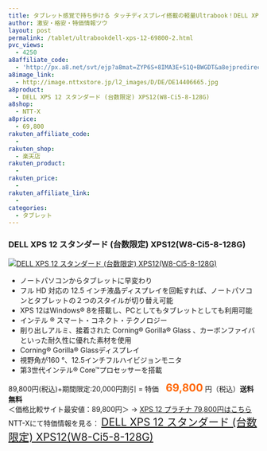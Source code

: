 ```yaml
---
title: タブレット感覚で持ち歩ける タッチディスプレイ搭載の軽量Ultrabook！DELL XPS 12 台数限定特価69,800円！送料無料！
author: 激安・格安・特価情報ツウ
layout: post
permalink: /tablet/ultrabookdell-xps-12-69800-2.html
pvc_views:
  - 4250
a8affiliate_code:
  - 'http://px.a8.net/svt/ejp?a8mat=ZYP6S+8IMA3E+S1Q+BWGDT&a8ejpredirect=http://nttxstore.jp/_II_DE14406665'
a8image_link:
  - http://image.nttxstore.jp/l2_images/D/DE/DE14406665.jpg
a8product:
  - DELL XPS 12 スタンダード (台数限定) XPS12(W8-Ci5-8-128G)
a8shop:
  - NTT-X
a8price:
  - 69,800
rakuten_affiliate_code:
  - 
rakuten_shop:
  - 楽天店
rakuten_product:
  - 
rakuten_price:
  - 
rakuten_affiliate_link:
  - 
categories:
  - タブレット
---
```

### DELL XPS 12 スタンダード (台数限定) XPS12(W8-Ci5-8-128G)

<div class="img-bg2 img_L">
  <a title="DELL XPS 12 スタンダード (台数限定) XPS12(W8-Ci5-8-128G)" href="http://px.a8.net/svt/ejp?a8mat=ZYP6S+8IMA3E+S1Q+BWGDT&a8ejpredirect=http://nttxstore.jp/_II_DE14406665" target="_blank"><img src="http://i2.wp.com/image.nttxstore.jp/l2_images/D/DE/DE14406665.jpg?resize=120%2C120" border="0" alt="DELL XPS 12 スタンダード (台数限定) XPS12(W8-Ci5-8-128G)" style="border: 0pt none;" data-recalc-dims="1" /></a>
</div>

<!--more-->

  * ノートパソコンからタブレットに早変わり
  * フル HD 対応の 12.5 インチ液晶ディスプレイを回転すれば、ノートパソコンとタブレットの２つのスタイルが切り替え可能
  * XPS 12はWindows® 8を搭載し、PCとしてもタブレットとしても利用可能
  * インテル ® スマート・コネクト・テクノロジー
  * 削り出しアルミ、接着された Corning® Gorilla® Glass 、カーボンファイバといった耐久性に優れた素材を使用
  * Corning® Gorilla® Glassディスプレイ
  * 視野角が160 °、12.5インチフルハイビジョンモニタ
  * 第3世代インテル® Core™プロセッサーを搭載

89,800円(税込)+期間限定:20,000円割引 = 特価　<span style="color: #ff6600; font-size: 150%;"><strong>69,800</strong></span> 円（税込）**送料無料**  
＜価格比較サイト最安値：89,800円＞ → [XPS 12 プラチナ 79,800円はこちら][1]  
NTT-Xにて特価情報を見る： <span style="font-size: 150%;"><a href="http://px.a8.net/svt/ejp?a8mat=ZYP6S+8IMA3E+S1Q+BWGDT&a8ejpredirect=http://nttxstore.jp/_II_DE14406665" target="_blank">DELL XPS 12 スタンダード (台数限定) XPS12(W8-Ci5-8-128G)</a></span>

 [1]: http://px.a8.net/svt/ejp?a8mat=ZYP6S+8IMA3E+S1Q+BWGDT&#038;a8ejpredirect=http://nttxstore.jp/_II_DE14406666